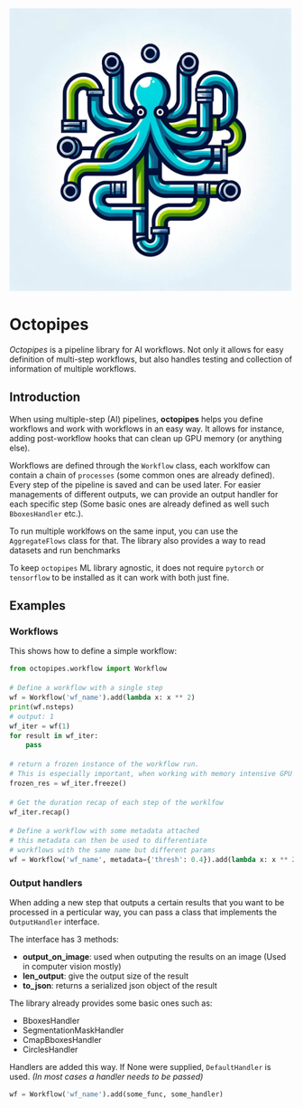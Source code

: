 <img src="octopipes-logo.png" width="500"/>

# Octopipes
*Octopipes* is a pipeline library for AI workflows. Not only it allows
for easy definition of multi-step workflows, but also handles testing
and collection of information of multiple workflows.

## Introduction
When using multiple-step (AI) pipelines, **octopipes** helps you define
workflows and work with workflows in an easy way. It allows for instance, adding post-workflow
hooks that can clean up GPU memory (or anything else).

Workflows are defined through the `Workflow` class, each worklfow can contain a chain of `processes` (some common ones are already defined).
Every step of the pipeline is saved and can be used later. For easier managements of different outputs, we can provide an output handler for each 
specific step (Some basic ones are already defined as well such `BboxesHandler` etc.).

To run multiple worklfows on the same input, you can use the `AggregateFlows` class for that. The library also provides a way to read datasets
and run benchmarks 

To keep `octopipes` ML library agnostic, it does not require `pytorch` or `tensorflow` to be installed
as it can work with both just fine.

## Examples
### Workflows
This shows how to define a simple workflow:
```python
from octopipes.workflow import Workflow

# Define a workflow with a single step
wf = Workflow('wf_name').add(lambda x: x ** 2)
print(wf.nsteps)
# output: 1
wf_iter = wf(1)
for result in wf_iter:
    pass

# return a frozen instance of the workflow run.
# This is especially important, when working with memory intensive GPU workflows
frozen_res = wf_iter.freeze()

# Get the duration recap of each step of the worklfow
wf_iter.recap()

# Define a workflow with some metadata attached
# this metadata can then be used to differentiate
# workflows with the same name but different params
wf = Workflow('wf_name', metadata={'thresh': 0.4}).add(lambda x: x ** 2)
```

### Output handlers
When adding a new step that outputs a certain results that you want to be processed in a perticular way, you can pass a class that
implements the `OutputHandler` interface.

The interface has 3 methods:
* **output_on_image**: used when outputing the results on an image (Used in computer vision mostly)
* **len_output**: give the output size of the result
* **to_json**: returns a serialized json object of the result

The library already provides some basic ones such as:
* BboxesHandler
* SegmentationMaskHandler
* CmapBboxesHandler
* CirclesHandler

Handlers are added this way. If None were supplied, `DefaultHandler` is used. *(In most cases a handler needs to be passed)*
```python
wf = Workflow('wf_name').add(some_func, some_handler)
```
